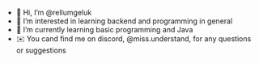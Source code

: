 - 👋 Hi, I’m @rellumgeluk
- 👀 I’m interested in learning backend and programming in general
- 🌱 I’m currently learning basic programming and Java
- ✉️ You cand find me on discord, @miss.understand, for any questions or suggestions

<!---
rellumgeluk/rellumgeluk is a ✨ special ✨ repository because its `README.md` (this file) appears on your GitHub profile.
You can click the Preview link to take a look at your changes.
--->
